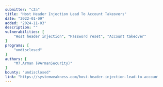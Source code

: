 ```yaml
---
submitter: "c2a"
title: "Host Header Injection Lead To Account Takeovers"
date: "2022-01-09"
added: "2024-11-03"
description: ""
vulnerabilities: [
    "Host header injection", "Password reset", "Account takeover"
]
programs: [
    "undisclosed"
]
authors: [
    "M7.Arman (@ArmanSecurity)"
]
bounty: "undisclosed"
link: "https://systemweakness.com/host-header-injection-lead-to-account-takeover-2f025a645d13"
---
```




